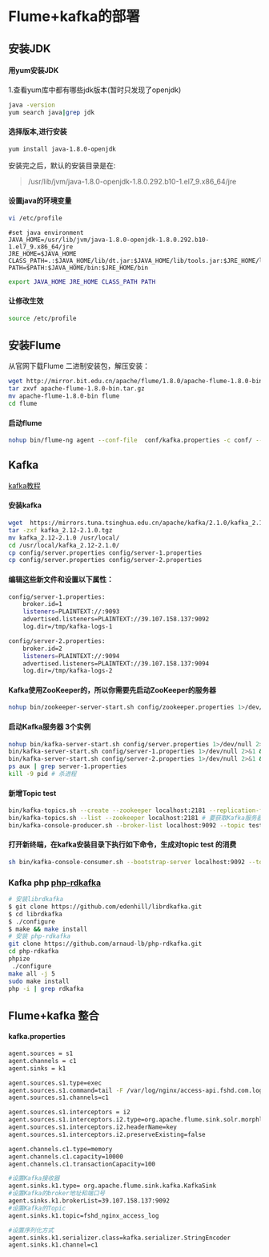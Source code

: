 # Flume+kafka的部署

## 安装JDK
#### 用yum安装JDK
1.查看yum库中都有哪些jdk版本(暂时只发现了openjdk)
```sh
java -version
yum search java|grep jdk
```
#### 选择版本,进行安装
```sh
yum install java-1.8.0-openjdk
```
安装完之后，默认的安装目录是在:
> /usr/lib/jvm/java-1.8.0-openjdk-1.8.0.292.b10-1.el7_9.x86_64/jre
#### 设置java的环境变量

```sh
vi /etc/profile
```
    #set java environment
    JAVA_HOME=/usr/lib/jvm/java-1.8.0-openjdk-1.8.0.292.b10-1.el7_9.x86_64/jre
    JRE_HOME=$JAVA_HOME
    CLASS_PATH=.:$JAVA_HOME/lib/dt.jar:$JAVA_HOME/lib/tools.jar:$JRE_HOME/lib
    PATH=$PATH:$JAVA_HOME/bin:$JRE_HOME/bin
```sh
export JAVA_HOME JRE_HOME CLASS_PATH PATH
```
#### 让修改生效
```sh
source /etc/profile
```
## 安装Flume

从官网下载Flume 二进制安装包，解压安装：
```sh
wget http://mirror.bit.edu.cn/apache/flume/1.8.0/apache-flume-1.8.0-bin.tar.gz
tar zxvf apache-flume-1.8.0-bin.tar.gz
mv apache-flume-1.8.0-bin flume
cd flume
```

#### 启动flume
```sh
nohup bin/flume-ng agent --conf-file  conf/kafka.properties -c conf/ --name agent -Dflume.root.logger=DEBUG,console 1>/dev/null 2>&1 &
```

## Kafka

[kafka教程](https://www.w3cschool.cn/apache_kafka/apache_kafka_introduction.html)

#### 安装kafka
```sh
wget  https://mirrors.tuna.tsinghua.edu.cn/apache/kafka/2.1.0/kafka_2.12-2.1.0.tgz
tar -zxf kafka_2.12-2.1.0.tgz
mv kafka_2.12-2.1.0 /usr/local/
cd /usr/local/kafka_2.12-2.1.0/
cp config/server.properties config/server-1.properties
cp config/server.properties config/server-2.properties
```

#### 编辑这些新文件和设置以下属性：
```sh
config/server-1.properties:
    broker.id=1
    listeners=PLAINTEXT://:9093
    advertised.listeners=PLAINTEXT://39.107.158.137:9092
    log.dir=/tmp/kafka-logs-1

config/server-2.properties:
    broker.id=2
    listeners=PLAINTEXT://:9094
    advertised.listeners=PLAINTEXT://39.107.158.137:9094
    log.dir=/tmp/kafka-logs-2
```
#### Kafka使用ZooKeeper的，所以你需要先启动ZooKeeper的服务器
```sh
nohup bin/zookeeper-server-start.sh config/zookeeper.properties 1>/dev/null 2>&1 &
```
#### 启动Kafka服务器 3个实例
```sh
nohup bin/kafka-server-start.sh config/server.properties 1>/dev/null 2>&1 &
bin/kafka-server-start.sh config/server-1.properties 1>/dev/null 2>&1 &
bin/kafka-server-start.sh config/server-2.properties 1>/dev/null 2>&1 &
ps aux | grep server-1.properties
kill -9 pid # 杀进程
```

#### 新增Topic test
```sh
bin/kafka-topics.sh --create --zookeeper localhost:2181 --replication-factor 1 --partitions 3 --topic log
bin/kafka-topics.sh --list --zookeeper localhost:2181 # 要获取Kafka服务器中的主题列表
bin/kafka-console-producer.sh --broker-list localhost:9092 --topic test # 发送消息
```

#### 打开新终端，在kafka安装目录下执行如下命令，生成对topic test 的消费
```sh
sh bin/kafka-console-consumer.sh --bootstrap-server localhost:9092 --topic log --from-beginning
```

### Kafka php [php-rdkafka](https://github.com/arnaud-lb/php-rdkafka)


```sh
# 安装librdkafka
$ git clone https://github.com/edenhill/librdkafka.git
$ cd librdkafka
$ ./configure
$ make && make install
# 安装 php-rdkafka
git clone https://github.com/arnaud-lb/php-rdkafka.git
cd php-rdkafka
phpize
 ./configure
make all -j 5
sudo make install
php -i | grep rdkafka
```

## Flume+kafka 整合

#### kafka.properties
```sh
agent.sources = s1
agent.channels = c1
agent.sinks = k1

agent.sources.s1.type=exec
agent.sources.s1.command=tail -F /var/log/nginx/access-api.fshd.com.log
agent.sources.s1.channels=c1

agent.sources.s1.interceptors = i2
agent.sources.s1.interceptors.i2.type=org.apache.flume.sink.solr.morphline.UUIDInterceptor$Builder
agent.sources.s1.interceptors.i2.headerName=key
agent.sources.s1.interceptors.i2.preserveExisting=false

agent.channels.c1.type=memory
agent.channels.c1.capacity=10000
agent.channels.c1.transactionCapacity=100

#设置Kafka接收器
agent.sinks.k1.type= org.apache.flume.sink.kafka.KafkaSink
#设置Kafka的broker地址和端口号
agent.sinks.k1.brokerList=39.107.158.137:9092
#设置Kafka的Topic
agent.sinks.k1.topic=fshd_nginx_access_log

#设置序列化方式
agent.sinks.k1.serializer.class=kafka.serializer.StringEncoder
agent.sinks.k1.channel=c1
```



